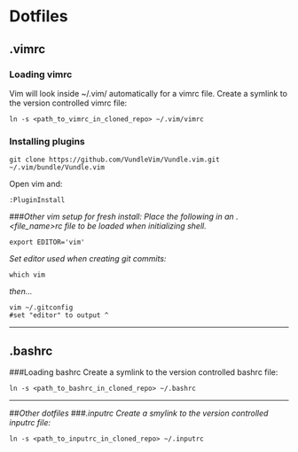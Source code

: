 # Dotfiles

## .vimrc
### Loading vimrc

Vim will look inside ~/.vim/ automatically for a vimrc file.
Create a symlink to the version controlled vimrc file:
```
ln -s <path_to_vimrc_in_cloned_repo> ~/.vim/vimrc
```

### Installing plugins
```
git clone https://github.com/VundleVim/Vundle.vim.git ~/.vim/bundle/Vundle.vim
```

Open vim and:
```
:PluginInstall
```

###_Other vim setup for fresh install:_
*Place the following in an .<file_name>rc file to be loaded when initializing shell.*
```
export EDITOR='vim'
```

_Set editor used when creating git commits:_
```
which vim
```
_then..._
```
vim ~/.gitconfig
#set "editor" to output ^
```
-------------------------------------------------------------------------------

## .bashrc
###Loading bashrc
Create a symlink to the version controlled bashrc file:
```
ln -s <path_to_bashrc_in_cloned_repo> ~/.bashrc
```
-------------------------------------------------------------------------------

##_Other dotfiles_
###_.inputrc_
_Create a smylink to the version controlled inputrc file:_
```
ln -s <path_to_inputrc_in_cloned_repo> ~/.inputrc
```
